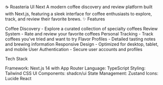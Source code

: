 ☕ Roasteria UI Next
A modern coffee discovery and review platform built with Next.js, featuring a sleek interface for coffee enthusiasts to explore, track, and review their favorite brews.
✨ Features

Coffee Discovery - Explore a curated collection of specialty coffees
Review System - Rate and review your favorite coffees
Personal Tracking - Track coffees you've tried and want to try
Flavor Profiles - Detailed tasting notes and brewing information
Responsive Design - Optimized for desktop, tablet, and mobile
User Authentication - Secure user accounts and profiles

Tech Stack

Framework: Next.js 14 with App Router
Language: TypeScript
Styling: Tailwind CSS
UI Components: shadcn/ui
State Management: Zustand
Icons: Lucide React
